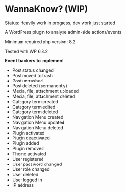 # WannaKnow? (WIP)

Status: Heavily work in progress, dev work just started

A WordPress plugin to analyse admin-side actions/events

Minimum required php version: 8.2

Tested with WP 6.3.2

**Event trackers to implement**

- Post status changed
- Post moved to trash
- Post untrashed
- Post deleted (permanently)
- Media, file, attachment uploaded
- Media, file, attachment deleted
- Category term created
- Category term edited
- Category term deleted
- Navigation Menu created
- Navigation Menu updated
- Navigation Menu deleted
- Plugin activated
- Plugin deactivated
- Plugin added
- Plugin removed
- Theme activated
- User registered
- User password changed
- User role changed
- User deleted
- User logged in
- IP address